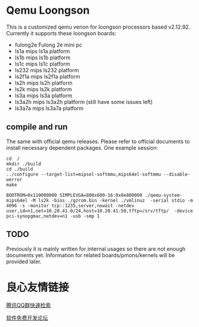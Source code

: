 
# Qemu Loongson

This is a customized qemu verion for loongson processors based v2.12.92. Currently it supports these loongson boards:

* fulong2e             Fulong 2e mini pc
* ls1a                 mips ls1a platform
* ls1b                 mips ls1b platform
* ls1c                 mips ls1c platform
* ls232                mips ls232 platform
* ls2f1a               mips ls2f1a platform
* ls2h                 mips ls2h platform
* ls2k                 mips ls2k platform
* ls3a                 mips ls3a platform
* ls3a2h               mips ls3a2h platform (still have some issues left)
* ls3a7a               mips ls3a7a platform

## compile and run

The same with official qemu releases. Please refer to official documents to install necessary dependent packages. One example session:

    cd  /
    mkdir ./build
    cd ./build
    ../configure --target-list=mipsel-softmmu,mips64el-softmmu --disable-werror
    make

    BOOTROM=0x110000000 SIMPLEVGA=800x600-16:0x0e800000 ./qemu-system-mips64el -M ls2k -bios ./gzrom.bin -kernel ./vmlinuz  -serial stdio -m 4096 -s -monitor tcp::1235,server,nowait -netdev user,id=n1,net=10.20.41.0/24,host=10.20.41.50,tftp=/srv/tftp/  -device pci-synopgmac,netdev=n1 -usb -smp 1 

## TODO

Previously it is mainly written for internal usages so there are not enough documents yet. Information for related boards/pmons/kernels will be provided later.







 # 良心友情链接

[腾讯QQ群快速检索](http://u.720life.cn/s/8cf73f7c)

[软件免费开发论坛](http://u.720life.cn/s/bbb01dc0)